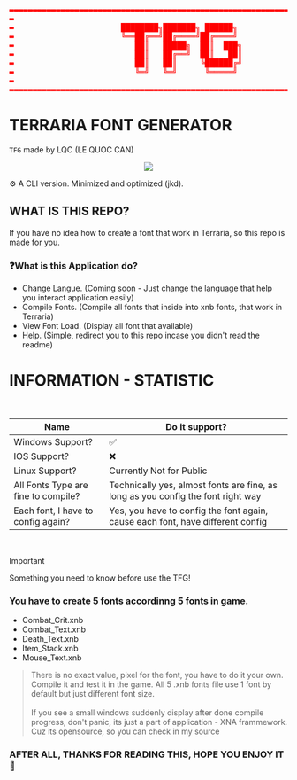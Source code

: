 <pre style="color: red;" color=orange align=center>
▬▬▬▬▬▬▬▬▬▬▬▬▬▬▬▬▬▬▬▬▬▬▬▬▬▬▬▬▬▬▬▬▬▬▬▬▬▬▬▬▬▬▬▬▬▬▬▬▬▬▬▬▬▬▬▬▬▬▬▬▬▬▬▬▬▬▬▬▬▬▬
▬                                                                     ▬
▬                       ████████╗███████╗ ██████╗                     ▬
▬                       ╚══██╔══╝██╔════╝██╔════╝                     ▬
▬                          ██║   █████╗  ██║  ███╗                    ▬
▬                          ██║   ██╔══╝  ██║   ██║                    ▬
▬                          ██║   ██║     ╚██████╔╝                    ▬
▬                          ╚═╝   ╚═╝      ╚═════╝                     ▬
▬                                                                     ▬
▬▬▬▬▬▬▬▬▬▬▬▬▬▬▬▬▬▬▬▬▬▬▬▬▬▬▬▬▬▬▬▬▬▬▬▬▬▬▬▬▬▬▬▬▬▬▬▬▬▬▬▬▬▬▬▬▬▬▬▬▬▬▬▬▬▬▬▬▬▬▬ 
</pre>

# TERRARIA FONT GENERATOR

```TFG``` made by LQC (LE QUOC CAN) <br>

<p align=center>
  <img src="https://github.com/LQCpaka/TerrariaFontGenerator-CLI/blob/master/TerrariaFontGenCLI/Image/readme/imageCLI.png"/>
<p>

⚙️ A CLI version. Minimized and optimized (jkd).

## WHAT IS THIS REPO?

If you have no idea how to create a font that work in Terraria, so this repo is made for you.

### ❓What is this Application do?

- Change Langue. (Coming soon - Just change the language that help you interact application easily)
- Compile Fonts. (Compile all fonts that inside into xnb fonts, that work in Terraria)
- View Font Load. (Display all font that available)
- Help. (Simple, redirect you to this repo incase you didn't read the readme)

# INFORMATION - STATISTIC

<br>

| Name | Do it support? |
| ------------- | ------------- |
| Windows Support? | ✅ |
| IOS Support?  |  ❌ |
| Linux Support? | Currently Not for Public |
| All Fonts Type are fine to compile? | Technically yes, almost fonts are fine, as long as you config the font right way  |
| Each font, I have to config again? | Yes, you have to config the font again, cause each font, have different config |

<br>

> [!IMPORTANT]
> Something you need to know before use the TFG!

### **You have to create 5 fonts accordinng 5 fonts in game.**

- Combat_Crit.xnb
- Combat_Text.xnb
- Death_Text.xnb
- Item_Stack.xnb
- Mouse_Text.xnb

> There is no exact value, pixel for the font, you have to do it your own. Compile it and test it in the game. All 5 .xnb fonts file use 1 font by default but just different font size.<br><br>
> If you see a small windows suddenly display after done compile progress, don't panic, its just a part of application - XNA frammework. Cuz its opensource, so you can check in my source


### AFTER ALL, THANKS FOR READING THIS, HOPE YOU ENJOY IT 💖
